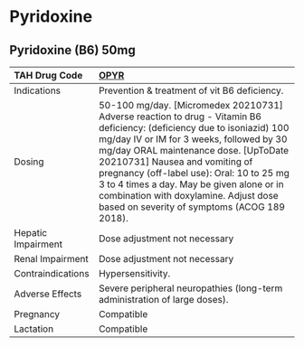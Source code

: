 # Pyridoxine

## Pyridoxine (B6) 50mg

| TAH Drug Code      | [OPYR](https://www.tahsda.org.tw/drugs/hissearch.php?drug_code=OPYR)                                                                                                                                                                                                                                                                                                                                                            |
|:-------------------|:--------------------------------------------------------------------------------------------------------------------------------------------------------------------------------------------------------------------------------------------------------------------------------------------------------------------------------------------------------------------------------------------------------------------------------|
| Indications        | Prevention & treatment of vit B6 deficiency.                                                                                                                                                                                                                                                                                                                                                                                    |
| Dosing             | 50-100 mg/day. [Micromedex 20210731] Adverse reaction to drug - Vitamin B6 deficiency: (deficiency due to isoniazid) 100 mg/day IV or IM for 3 weeks, followed by 30 mg/day ORAL maintenance dose. [UpToDate 20210731] Nausea and vomiting of pregnancy (off-label use): Oral: 10 to 25 mg 3 to 4 times a day. May be given alone or in combination with doxylamine. Adjust dose based on severity of symptoms (ACOG 189 2018). |
| Hepatic Impairment | Dose adjustment not necessary                                                                                                                                                                                                                                                                                                                                                                                                   |
| Renal Impairment   | Dose adjustment not necessary                                                                                                                                                                                                                                                                                                                                                                                                   |
| Contraindications  | Hypersensitivity.                                                                                                                                                                                                                                                                                                                                                                                                               |
| Adverse Effects    | Severe peripheral neuropathies (long-term administration of large doses).                                                                                                                                                                                                                                                                                                                                                       |
| Pregnancy          | Compatible                                                                                                                                                                                                                                                                                                                                                                                                                      |
| Lactation          | Compatible                                                                                                                                                                                                                                                                                                                                                                                                                      |

